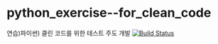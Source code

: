 # python_exercise--for_clean_code
연습)파이썬) 클린 코드를 위한 테스트 주도 개발
[![Build Status](https://travis-ci.org/yhk1038/python_exercise--for_clean_code.svg?branch=master)](https://travis-ci.org/yhk1038/python_exercise--for_clean_code)